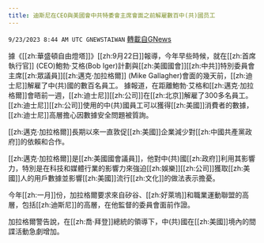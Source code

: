 ```yaml
---
title: 迪斯尼在CEO與美國會中共特委會主席會面之前解雇數百中(共)國员工
---
```

`9/23/2023 8:44 AM UTC GNEWSTAIWAN` [轉載自GNews](https://gnews.org/articles/1729977)



  
據《[[zh:華盛頓自由燈塔]]》[[zh:9月22日]]報導，今年早些時候，就在[[zh:首席執行官]] (CEO)鮑勃·艾格(Bob Iger)計劃與[[zh:美國國會]][[zh:中共]]特別委員會主席[[zh:眾議員]][[zh:邁克·加拉格爾]] (Mike Gallagher)會面的幾天前，[[zh:迪士尼]]解雇了中(共)國的數百名員工。
據報道，在距離鮑勃·艾格和[[zh:邁克·加拉格爾]]會晤前一週，[[zh:迪士尼]][[zh:公司]]在[[zh:北京]]解雇了300多名員工。[[zh:迪士尼]][[zh:公司]]使用的中(共)國員工可以獲得[[zh:美國]]消費者的數據，[[zh:迪士尼]]高層擔心因數據安全問題被質詢。

  

[[zh:邁克·加拉格爾]]長期以來一直敦促[[zh:美國]]企業減少對[[zh:中國共產黨政府]]的依賴和合作。

  

[[zh:邁克·加拉格爾]]是[[zh:美國國會議員]]，他對中(共)國[[zh:政府]]利用其影響力，特別是在科技和媒體行業的影響力來強迫[[zh:娛樂]][[zh:公司]]獲取[[zh:美國]]人的用戶數據並影響[[zh:美國]]流行[[zh:文化]]的做法表示擔憂。

  

今年[[zh:一月]]份，加拉格爾要求來自矽谷、[[zh:好萊塢]]和職業運動聯盟的高層，包括[[zh:迪斯尼]]的高層，在他監督的委員會面前作證。

  

加拉格爾警告說，在[[zh:喬·拜登]]總統的領導下，中(共)國在[[zh:美國]]境內的間諜活動急劇增加。
